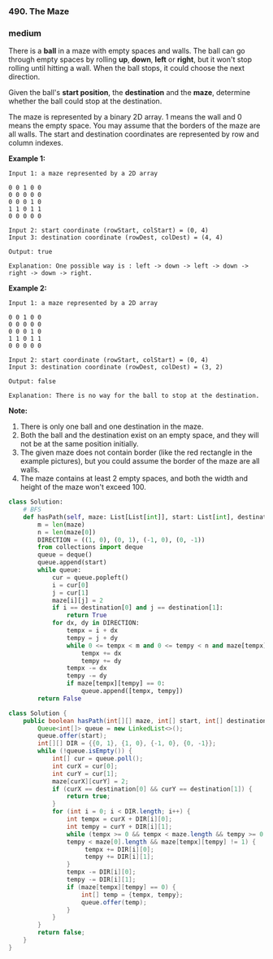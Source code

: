### 490. The Maze

### medium

There is a **ball** in a maze with empty spaces and walls. The ball can go through empty spaces by rolling **up**, **down**, **left** or **right**, but it won't stop rolling until hitting a wall. When the ball stops, it could choose the next direction.

Given the ball's **start position**, the **destination** and the **maze**, determine whether the ball could stop at the destination.

The maze is represented by a binary 2D array. 1 means the wall and 0 means the empty space. You may assume that the borders of the maze are all walls. The start and destination coordinates are represented by row and column indexes.

 

**Example 1:**

```
Input 1: a maze represented by a 2D array

0 0 1 0 0
0 0 0 0 0
0 0 0 1 0
1 1 0 1 1
0 0 0 0 0

Input 2: start coordinate (rowStart, colStart) = (0, 4)
Input 3: destination coordinate (rowDest, colDest) = (4, 4)

Output: true

Explanation: One possible way is : left -> down -> left -> down -> right -> down -> right.
```

**Example 2:**

```
Input 1: a maze represented by a 2D array

0 0 1 0 0
0 0 0 0 0
0 0 0 1 0
1 1 0 1 1
0 0 0 0 0

Input 2: start coordinate (rowStart, colStart) = (0, 4)
Input 3: destination coordinate (rowDest, colDest) = (3, 2)

Output: false

Explanation: There is no way for the ball to stop at the destination.
```

 

**Note:**

1. There is only one ball and one destination in the maze.
2. Both the ball and the destination exist on an empty space, and they will not be at the same position initially.
3. The given maze does not contain border (like the red rectangle in the example pictures), but you could assume the border of the maze are all walls.
4. The maze contains at least 2 empty spaces, and both the width and height of the maze won't exceed 100.

```python
class Solution:
    # BFS
    def hasPath(self, maze: List[List[int]], start: List[int], destination: List[int]) -> bool:
        m = len(maze)
        n = len(maze[0])
        DIRECTION = ((1, 0), (0, 1), (-1, 0), (0, -1))
        from collections import deque
        queue = deque()
        queue.append(start)
        while queue:
            cur = queue.popleft()
            i = cur[0]
            j = cur[1]
            maze[i][j] = 2
            if i == destination[0] and j == destination[1]:
                return True
            for dx, dy in DIRECTION:
                tempx = i + dx
                tempy = j + dy
                while 0 <= tempx < m and 0 <= tempy < n and maze[tempx][tempy] != 1:
                    tempx += dx
                    tempy += dy
                tempx -= dx
                tempy -= dy
                if maze[tempx][tempy] == 0:
                    queue.append([tempx, tempy])
        return False
```

```java
class Solution {
    public boolean hasPath(int[][] maze, int[] start, int[] destination) {
        Queue<int[]> queue = new LinkedList<>();
        queue.offer(start);
        int[][] DIR = {{0, 1}, {1, 0}, {-1, 0}, {0, -1}};
        while (!queue.isEmpty()) {
            int[] cur = queue.poll();
            int curX = cur[0];
            int curY = cur[1];
            maze[curX][curY] = 2;
            if (curX == destination[0] && curY == destination[1]) {
                return true;
            }
            for (int i = 0; i < DIR.length; i++) {
                int tempx = curX + DIR[i][0];
                int tempy = curY + DIR[i][1];
                while (tempx >= 0 && tempx < maze.length && tempy >= 0 && 
                tempy < maze[0].length && maze[tempx][tempy] != 1) {
                     tempx += DIR[i][0];
                     tempy += DIR[i][1];
                }
                tempx -= DIR[i][0];
                tempy -= DIR[i][1];
                if (maze[tempx][tempy] == 0) {
                    int[] temp = {tempx, tempy};
                    queue.offer(temp);
                }
            }
        }
        return false;
    }
}
```

